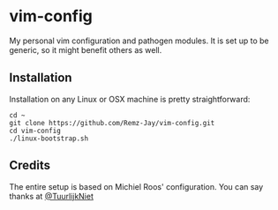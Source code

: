 vim-config
==========

My personal vim configuration and pathogen modules. It is set up to be generic, so it might benefit others as well.

## Installation
Installation on any Linux or OSX machine is pretty straightforward:
```
cd ~
git clone https://github.com/Remz-Jay/vim-config.git
cd vim-config
./linux-bootstrap.sh
```
## Credits 

The entire setup is based on Michiel Roos' configuration. You can say thanks at [@TuurlijkNiet][1]

[1]: https://twitter.com/TuurlijkNiet       "Twitter"

